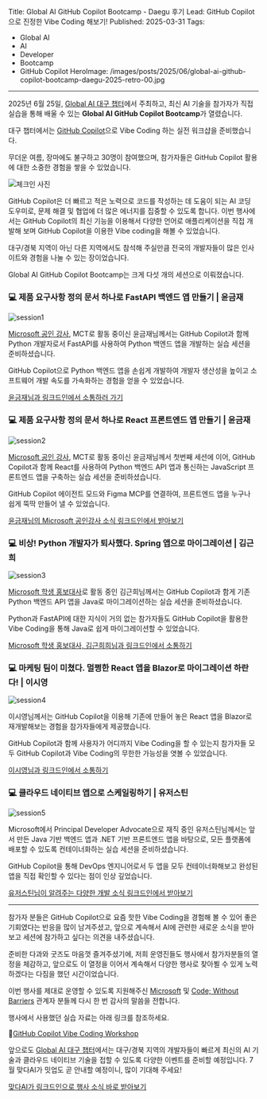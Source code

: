 Title: Global AI GitHub Copilot Bootcamp - Daegu 후기
Lead: GitHub Copilot으로 진정한 Vibe Coding 해보기!
Published: 2025-03-31
Tags:
  - Global AI
  - AI
  - Developer
  - Bootcamp
  - GitHub Copilot
HeroImage: /images/posts/2025/06/global-ai-github-copilot-bootcamp-daegu-2025-retro-00.jpg

---

2025년 6월 25일, [Global AI 대구 챕터][globalai]에서 주최하고, 최신 AI 기술을 참가자가 직접 실습을 통해 배울 수 있는 **Global AI GitHub Copilot Bootcamp**가 열렸습니다.

대구 챕터에서는 [GitHub Copilot][gc]으로 Vibe Coding 하는 실전 워크샵을 준비했습니다.

무더운 여름, 장마에도 불구하고 30명이 참여했으며, 참가자들은 GitHub Copilot 활용에 대한 소중한 경험을 쌓을 수 있었습니다.

![체크인 사진][image-01]

GitHub Copilot은 더 빠르고 적은 노력으로 코드를 작성하는 데 도움이 되는 AI 코딩 도우미로, 문제 해결 및 협업에 더 많은 에너지를 집중할 수 있도록 합니다. 이번 행사에서는 GitHub Copilot의 최신 기능을 이용해서 다양한 언어로 애플리케이션을 직접 개발해 보며 GitHub Copilot을 이용한 Vibe coding을 해볼 수 있었습니다.

대구/경북 지역이 아닌 다른 지역에서도 참석해 주실만큼 전국의 개발자들이 많은 인사이트와 경험을 나눌 수 있는 장이었습니다.

Global AI GitHub Copilot Bootcamp는 크게 다섯 개의 세션으로 이뤄졌습니다.


### 💻 제품 요구사항 정의 문서 하나로 FastAPI 백엔드 앱 만들기 | 윤금재

![session1][image-02]

[Microsoft 공인 강사][mct], MCT로 활동 중이신 윤금재님께서는 GitHub Copilot과 함께 Python 개발자로서 FastAPI를 사용하여 Python 백엔드 앱을 개발하는 실습 세션을 준비하셨습니다.

GitHub Copilot으로 Python 백엔드 앱을 손쉽게 개발하여 개발자 생산성을 높이고 소프트웨어 개발 속도를 가속화하는 경험을 얻을 수 있었습니다.

[윤금재님과 링크드인에서 소통하러 가기][keumjae-sns]


### 💻 제품 요구사항 정의 문서 하나로 React 프론트엔드 앱 만들기 | 윤금재

![session2][image-03]

[Microsoft 공인 강사][mct], MCT로 활동 중이신 윤금재님께서 첫번째 세션에 이어, GitHub Copilot과 함께 React를 사용하여 Python 백엔드 API 앱과 통신하는 JavaScript 프론트엔드 앱을 구축하는 실습 세션을 준비하셨습니다.

GitHub Copilot 에이전트 모드와 Figma MCP를 연결하여, 프론트엔드 앱을 누구나 쉽게 뚝딱 만들어 낼 수 있었습니다.

[윤금재님의 Microsoft 공인강사 소식 링크드인에서 받아보기][keumjae-sns]


### 💻 비상! Python 개발자가 퇴사했다. Spring 앱으로 마이그레이션 | 김근희

![session3][image-04]

[Microsoft 학생 홍보대사][mlsa]로 활동 중인 김근희님께서는 GitHub Copilot과 함게 기존 Python 백엔드 API 앱을 Java로 마이그레이션하는 실습 세션을 준비하셨습니다.

Python과 FastAPI에 대한 지식이 거의 없는 참가자들도 GitHub Copilot을 활용한 Vibe Coding을 통해 Java로 쉽게 마이그레이션할 수 있었습니다.

[Microsoft 학생 홍보대사, 김근희희님과 링크드인에서 소통하기][geunhee-sns]


### 💻 마케팅 팀이 미쳤다. 멀쩡한 React 앱을 Blazor로 마이그레이션 하란다! | 이시영

![session4][image-05]

이시영님께서는 GitHub Copilot을 이용해 기존에 만들어 놓은 React 앱을 Blazor로 재개발해보는 경험을 참가자들에게 제공했습니다.

GitHub Copilot과 함께 사용자가 어디까지 Vibe Coding을 할 수 있는지 참가자들 모두 GitHub Copilot과 Vibe Coding의 무한한 가능성을 엿볼 수 있었습니다.

[이시영님과 링크드인에서 소통하기][siyoung-sns]


### 💻 클라우드 네이티브 앱으로 스케일링하기 | 유저스틴

![session5][image-06]

Microsoft에서 Principal Developer Advocate으로 재직 중인 유저스틴님께서는 앞서 만든 Java 기반 백엔드 앱과 .NET 기반 프론트엔드 앱을 바탕으로, 모든 플랫폼에 배포할 수 있도록 컨테이너화하는 실습 세션을 준비하셨습니다.

GitHub Copilot을 통해 DevOps 엔지니어로서 두 앱을 모두 컨테이너화해보고 완성된 앱을 직접 확인할 수 있다는 점이 인상 깊었습니다.

[유저스틴님이 알려주는 다양한 개발 소식 링크드인에서 받아보기][justin-sns]

---

참가자 분들은 GitHub Copilot으로 요즘 핫한 Vibe Coding을 경험해 볼 수 있어 좋은 기회였다는 반응을 많이 남겨주셨고, 앞으로 계속해서 AI에 관련한 새로운 소식을 받아보고 세션에 참가하고 싶다는 의견을 내주셨습니다.

준비한 다과와 굿즈도 마음껏 즐겨주셨기에, 저희 운영진들도 행사에서 참가자분들의 열정을 체감하고, 앞으로도 이 열정을 이어서 계속해서 다양한 행사로 찾아뵐 수 있게 노력하겠다는 다짐을 했던 시간이었습니다.

이번 행사를 제대로 운영할 수 있도록 지원해주신 [Microsoft][ms] 및 [Code; Without Barriers][cwb] 관계자 분들께 다시 한 번 감사의 말씀을 전합니다.

행사에서 사용했던 실습 자료는 아래 링크를 참조하세요.

📝[GitHub Copilot Vibe Coding Workshop][gh sample]

앞으로도 [Global AI 대구 챕터][globalai]에서는 대구/경북 지역의 개발자들이 빠르게 최신의 AI 기술과 클라우드 네이티브 기술을 접할 수 있도록 다양한 이벤트를 준비할 예정입니다. 7월 맞다AI가 밋업도 곧 안내할 예정이니, 많이 기대해 주세요!

[맞다AI가 링크드인으로 행사 소식 바로 받아보기][matdaaiga-sns]

[image-01]: /images/posts/2025/06/global-ai-github-copilot-bootcamp-daegu-2025-retro-01.jpg
[image-02]: /images/posts/2025/06/global-ai-github-copilot-bootcamp-daegu-2025-retro-02.jpg
[image-03]: /images/posts/2025/06/global-ai-github-copilot-bootcamp-daegu-2025-retro-03.jpg
[image-04]: /images/posts/2025/06/global-ai-github-copilot-bootcamp-daegu-2025-retro-04.jpg
[image-05]: /images/posts/2025/06/global-ai-github-copilot-bootcamp-daegu-2025-retro-05.jpg
[image-06]: /images/posts/2025/06/global-ai-github-copilot-bootcamp-daegu-2025-retro-06.jpg

[gh sample]: https://github.com/microsoft/github-copilot-vibe-coding-workshop

[gc]: https://github.com/features/copilot

[ms]: https://microsoft.com
[cwb]:https://codewithoutbarriers.com

[globalai]: https://globalai.community/chapters/daegu
[mlsa]: https://mvp.microsoft.com/studentambassadors
[mct]: https://learn.microsoft.com/credentials/certifications/mct-certification

[justin-sns]: https://linkedin.com/in/justinyoo
[siyoung-sns]: https://linkedin.com/in/krsy0411
[keumjae-sns]: https://linkedin.com/in/keumjae-yoon-9371a5280
[geunhee-sns]: https://linkedin.com/in/geunhee-kim1227
[matdaaiga-sns]: https://www.linkedin.com/company/matdaaiga
